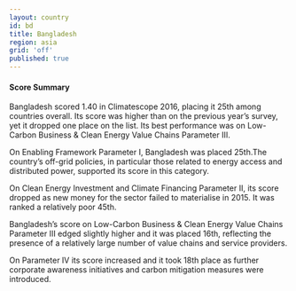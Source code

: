 ```yaml
---
layout: country
id: bd
title: Bangladesh
region: asia
grid: 'off'
published: true
---
```




#### Score Summary

Bangladesh scored 1.40 in Climatescope 2016, placing it 25th among countries overall. Its score was higher than on the previous year’s survey, yet it dropped one place on the list. Its best performance was on Low-Carbon Business & Clean Energy Value Chains Parameter III.

On Enabling Framework Parameter I, Bangladesh was placed 25th.The country’s off-grid policies, in particular those related to energy access and distributed power, supported its score in this category. 

On Clean Energy Investment and Climate Financing Parameter II, its score dropped as new money for the sector failed to materialise in 2015. It was ranked a relatively poor 45th.

Bangladesh’s score on Low-Carbon Business & Clean Energy Value Chains Parameter III edged slightly higher and it was placed 16th, reflecting the presence of a relatively large number of value chains and service providers. 

On Parameter IV its score increased and it took 18th place as further corporate awareness initiatives and carbon mitigation measures were introduced.